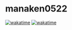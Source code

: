 # manaken0522
[![wakatime](https://wakatime.com/badge/user/4535f64b-bfa6-4aeb-ac8d-3f5944b9745f.svg)](https://wakatime.com/@4535f64b-bfa6-4aeb-ac8d-3f5944b9745f)
[![wakatime](https://wakatime.com/share/@manaken0522/efd945ed-ffe6-477a-823d-733a8cb05562.svg)](https://wakatime.com/@4535f64b-bfa6-4aeb-ac8d-3f5944b9745f)
